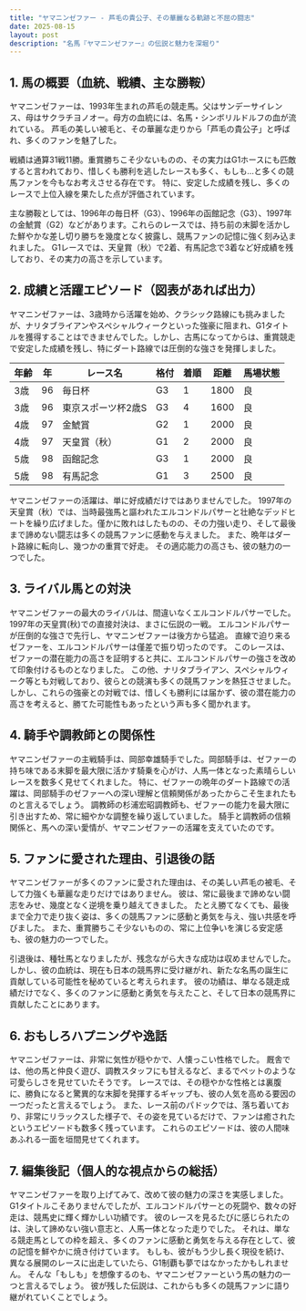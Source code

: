 ```yaml
---
title: "ヤマニンゼファー - 芦毛の貴公子、その華麗なる軌跡と不屈の闘志"
date: 2025-08-15
layout: post
description: "名馬『ヤマニンゼファー』の伝説と魅力を深堀り"
---
```


## 1. 馬の概要（血統、戦績、主な勝鞍）

ヤマニンゼファーは、1993年生まれの芦毛の競走馬。父はサンデーサイレンス、母はサクラチヨノオー。母方の血統には、名馬・シンボリルドルフの血が流れている。  芦毛の美しい被毛と、その華麗な走りから「芦毛の貴公子」と呼ばれ、多くのファンを魅了した。

戦績は通算31戦11勝。重賞勝ちこそ少ないものの、その実力はG1ホースにも匹敵すると言われており、惜しくも勝利を逃したレースも多く、もしも…と多くの競馬ファンを今もなお考えさせる存在です。  特に、安定した成績を残し、多くのレースで上位入線を果たした点が評価されています。

主な勝鞍としては、1996年の毎日杯（G3）、1996年の函館記念（G3）、1997年の金鯱賞（G2）などがあります。これらのレースでは、持ち前の末脚を活かした鮮やかな差し切り勝ちを幾度となく披露し、競馬ファンの記憶に強く刻み込まれました。  G1レースでは、天皇賞（秋）で2着、有馬記念で3着など好成績を残しており、その実力の高さを示しています。


## 2. 成績と活躍エピソード（図表があれば出力）

ヤマニンゼファーは、3歳時から活躍を始め、クラシック路線にも挑みましたが、ナリタブライアンやスペシャルウィークといった強豪に阻まれ、G1タイトルを獲得することはできませんでした。しかし、古馬になってからは、重賞競走で安定した成績を残し、特にダート路線では圧倒的な強さを発揮しました。

| 年齢 | 年 | レース名          | 格付 | 着順 | 距離 | 馬場状態 |
|------|---|-------------------|-----|-----|------|----------|
| 3歳  | 96 | 毎日杯            | G3  | 1   | 1800 | 良       |
| 3歳  | 96 | 東京スポーツ杯2歳S | G3  | 4   | 1600 | 良       |
| 4歳  | 97 | 金鯱賞            | G2  | 1   | 2000 | 良       |
| 4歳  | 97 | 天皇賞（秋）      | G1  | 2   | 2000 | 良       |
| 5歳  | 98 | 函館記念          | G3  | 1   | 2000 | 良       |
| 5歳  | 98 | 有馬記念          | G1  | 3   | 2500 | 良       |


ヤマニンゼファーの活躍は、単に好成績だけではありませんでした。  1997年の天皇賞（秋）では、当時最強馬と謳われたエルコンドルパサーと壮絶なデッドヒートを繰り広げました。僅かに敗れはしたものの、その力強い走り、そして最後まで諦めない闘志は多くの競馬ファンに感動を与えました。  また、晩年はダート路線に転向し、幾つかの重賞で好走。  その適応能力の高さも、彼の魅力の一つでした。


## 3. ライバル馬との対決

ヤマニンゼファーの最大のライバルは、間違いなくエルコンドルパサーでした。  1997年の天皇賞(秋)での直接対決は、まさに伝説の一戦。  エルコンドルパサーが圧倒的な強さで先行し、ヤマニンゼファーは後方から猛追。  直線で迫り来るゼファーを、エルコンドルパサーは僅差で振り切ったのです。 このレースは、ゼファーの潜在能力の高さを証明すると共に、エルコンドルパサーの強さを改めて印象付けるものとなりました。  この他、ナリタブライアン、スペシャルウィーク等とも対戦しており、彼らとの競演も多くの競馬ファンを熱狂させました。  しかし、これらの強豪との対戦では、惜しくも勝利には届かず、彼の潜在能力の高さを考えると、勝てた可能性もあったという声も多く聞かれます。


## 4. 騎手や調教師との関係性

ヤマニンゼファーの主戦騎手は、岡部幸雄騎手でした。岡部騎手は、ゼファーの持ち味である末脚を最大限に活かす騎乗を心がけ、人馬一体となった素晴らしいレースを数多く見せてくれました。  特に、ゼファーの晩年のダート路線での活躍は、岡部騎手のゼファーへの深い理解と信頼関係があったからこそ生まれたものと言えるでしょう。  調教師の杉浦宏昭調教師も、ゼファーの能力を最大限に引き出すため、常に細やかな調整を繰り返していました。  騎手と調教師の信頼関係と、馬への深い愛情が、ヤマニンゼファーの活躍を支えていたのです。


## 5. ファンに愛された理由、引退後の話

ヤマニンゼファーが多くのファンに愛された理由は、その美しい芦毛の被毛、そして力強くも華麗な走りだけではありません。  彼は、常に最後まで諦めない闘志をみせ、幾度となく逆境を乗り越えてきました。  たとえ勝てなくても、最後まで全力で走り抜く姿は、多くの競馬ファンに感動と勇気を与え、強い共感を呼びました。  また、重賞勝ちこそ少ないものの、常に上位争いを演じる安定感も、彼の魅力の一つでした。

引退後は、種牡馬となりましたが、残念ながら大きな成功は収めませんでした。  しかし、彼の血統は、現在も日本の競馬界に受け継がれ、新たな名馬の誕生に貢献している可能性を秘めていると考えられます。  彼の功績は、単なる競走成績だけでなく、多くのファンに感動と勇気を与えたこと、そして日本の競馬界に貢献したことにあります。


## 6. おもしろハプニングや逸話

ヤマニンゼファーは、非常に気性が穏やかで、人懐っこい性格でした。  厩舎では、他の馬と仲良く遊び、調教スタッフにも甘えるなど、まるでペットのような可愛らしさを見せていたそうです。  レースでは、その穏やかな性格とは裏腹に、勝負になると驚異的な末脚を発揮するギャップも、彼の人気を高める要因の一つだったと言えるでしょう。  また、レース前のパドックでは、落ち着いており、非常にリラックスした様子で、その姿を見ているだけで、ファンは癒されたというエピソードも数多く残っています。  これらのエピソードは、彼の人間味あふれる一面を垣間見せてくれます。


## 7. 編集後記（個人的な視点からの総括）

ヤマニンゼファーを取り上げてみて、改めて彼の魅力の深さを実感しました。G1タイトルこそありませんでしたが、エルコンドルパサーとの死闘や、数々の好走は、競馬史に輝く輝かしい功績です。  彼のレースを見るたびに感じられたのは、決して諦めない強い意志と、人馬一体となった走りでした。  それは、単なる競走馬としての枠を超え、多くのファンに感動と勇気を与える存在として、彼の記憶を鮮やかに焼き付けています。  もしも、彼がもう少し長く現役を続け、異なる展開のレースに出走していたら、G1制覇も夢ではなかったかもしれません。  そんな「もしも」を想像するのも、ヤマニンゼファーという馬の魅力の一つと言えるでしょう。  彼が残した伝説は、これからも多くの競馬ファンに語り継がれていくことでしょう。
